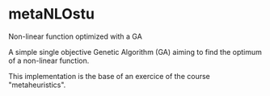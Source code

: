# metaNLOstu
Non-linear function optimized with a GA

A simple single objective Genetic Algorithm (GA) aiming to find the optimum of a non-linear function.

This implementation is the base of an exercice of the course "metaheuristics".
